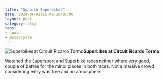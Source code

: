 ```yaml
---
title: "Spanish Superbikes"
date: 2024-06-01T15:49:28+02:00
layout: post
category: blog
tags:
- spain
- motorcycle
---
```



 ![Superbikes at Circuit Ricardo Tormo](/images/2024/2024-06-01-spanish-superbikes.jpg)**Superbikes at Circuit Ricardo Tormo**
<!--more-->
Watched the Supersport and Superbike races neither where very good, couple of battles for the minor places in both races. Not a massive crowd considering entry was free and no atmosphere.

